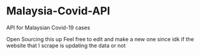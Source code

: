 # Malaysia-Covid-API
API for Malaysian Covid-19 cases

Open Sourcing this up 
Feel free to edit and make a new one since idk if the website that I scrape is updating the data or not 


